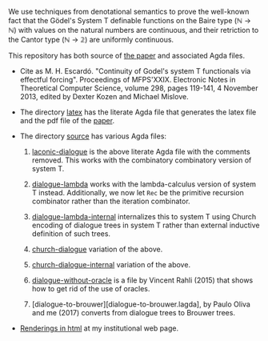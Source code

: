 We use techniques from denotational semantics to prove the well-known fact that the Gödel's System T definable functions on the Baire type (ℕ → ℕ) with values on the natural numbers are continuous, and their retriction to the Cantor type (ℕ → 𝟚) are uniformly continuous.

This repository has both source of [the paper](https://doi.org/10.1016/j.entcs.2013.09.010) and associated Agda files.

* Cite as M. H. Escardó. "Continuity of Godel's system T functionals via effectful forcing". Proceedings of MFPS'XXIX. Electronic Notes in Theoretical Computer Science, volume 298, pages 119-141, 4 November 2013, edited by Dexter Kozen and Michael Mislove.

* The directory [latex](latex) has the literate Agda file that generates the latex file and the pdf file of the [paper](https://doi.org/10.1016/j.entcs.2013.09.010).

* The directory [source](source) has various Agda files:

  1. [laconic-dialogue](source/laconic-dialogue.lagda) is the above literate Agda file with the comments removed. This works with the combinatory combinatory version of system T.

  1. [dialogue-lambda](source/dialogue-lambda.lagda) works with the lambda-calculus version of system T instead. Additionally, we now let `Rec` be the primitive recursion combinator rather than the iteration combinator.

  1. [dialogue-lambda-internal](source/dialogue-lambda-internal.lagda) internalizes this to system T using Church encoding of dialogue trees in system T rather than external inductive definition of such trees.

  1. [church-dialogue](source/dialogue-lambda-internal.lagda) variation of the above.

  1. [church-dialogue-internal](source/dialogue-lambda-internal.lagda) variation of the above.

  1. [dialogue-without-oracle](source/dialogue-without-oracle.lagda) is a file by Vincent Rahli (2015) that shows how to get rid of the use of oracles.

  1. [dialogue-to-brouwer][dialogue-to-brouwer.lagda], by Paulo Oliva and me (2017) converts from dialogue trees to Brouwer trees.

* [Renderings in html](https://www.cs.bham.ac.uk/~mhe/dialogue/) at my institutional web page.
